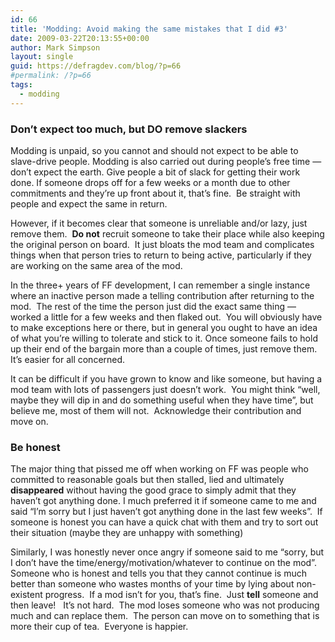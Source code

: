 ```yaml
---
id: 66
title: 'Modding: Avoid making the same mistakes that I did #3'
date: 2009-03-22T20:13:55+00:00
author: Mark Simpson
layout: single
guid: https://defragdev.com/blog/?p=66
#permalink: /?p=66
tags:
  - modding
---
```

### Don&#8217;t expect too much, but DO remove slackers

Modding is unpaid, so you cannot and should not expect to be able to slave-drive people. Modding is also carried out during people&#8217;s free time &#8212; don&#8217;t expect the earth. Give people a bit of slack for getting their work done. If someone drops off for a few weeks or a month due to other commitments and they&#8217;re up front about it, that&#8217;s fine.  Be straight with people and expect the same in return.

However, if it becomes clear that someone is unreliable and/or lazy, just remove them.  <span style="font-weight: bold;">Do not</span> recruit someone to take their place while also keeping the original person on board.  It just bloats the mod team and complicates things when that person tries to return to being active, particularly if they are working on the same area of the mod.

In the three+ years of FF development, I can remember a single instance where an inactive person made a telling contribution after returning to the mod.  The rest of the time the person just did the exact same thing &#8212; worked a little for a few weeks and then flaked out.  You will obviously have to make exceptions here or there, but in general you ought to have an idea of what you&#8217;re willing to tolerate and stick to it. Once someone fails to hold up their end of the bargain more than a couple of times, just remove them.  It&#8217;s easier for all concerned.

It can be difficult if you have grown to know and like someone, but having a mod team with lots of passengers just doesn&#8217;t work.  You might think &#8220;well, maybe they will dip in and do something useful when they have time&#8221;, but believe me, most of them will not.  Acknowledge their contribution and move on.

### Be honest

The major thing that pissed me off when working on FF was people who committed to reasonable goals but then stalled, lied and ultimately <span style="font-weight: bold;">disappeared</span> without having the good grace to simply admit that they haven&#8217;t got anything done. I much preferred it if someone came to me and said &#8220;I&#8217;m sorry but I just haven&#8217;t got anything done in the last few weeks&#8221;.  If someone is honest you can have a quick chat with them and try to sort out their situation (maybe they are unhappy with something)

Similarly, I was honestly never once angry if someone said to me &#8220;sorry, but I don&#8217;t have the time/energy/motivation/whatever to continue on the mod&#8221;.  Someone who is honest and tells you that they cannot continue is much better than someone who wastes months of your time by lying about non-existent progress.  If a mod isn&#8217;t for you, that&#8217;s fine.  Just <span style="font-weight: bold;">tell</span> someone and then leave!   It&#8217;s not hard.  The mod loses someone who was not producing much and can replace them.  The person can move on to something that is more their cup of tea.  Everyone is happier.